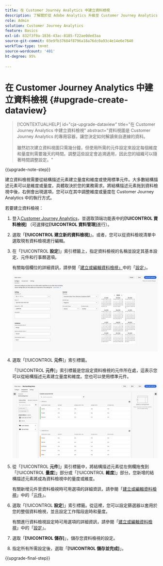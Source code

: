 ```yaml
---
title: 在 Customer Journey Analytics 中建立資料檢視
description: 了解關於從 Adobe Analytics 升級至 Customer Journey Analytics 的建議路徑
role: Admin
solution: Customer Journey Analytics
feature: Basics
exl-id: 832f3f9a-1836-43ac-8185-f22ae0ded3aa
source-git-commit: 03e9fb37684f8796a18a76dc0a93c4e14e6e7640
workflow-type: tm+mt
source-wordcount: '401'
ht-degree: 95%

---
```


# 在 Customer Journey Analytics 中建立資料檢視 {#upgrade-create-dataview}

<!-- markdownlint-disable MD034 -->

>[!CONTEXTUALHELP]
>id="cja-upgrade-dataview"
>title="在 Customer Journey Analytics 中建立資料檢視"
>abstract="資料視圖是 Customer Journey Analytics 的專用容器，讓您決定如何解讀來自連線的資料。<br><br>雖然初次建立資料視圖只需幾分鐘，但使用所需的元件設定來設定每個維度和量度則需要幾天的時間。調整這些設定會追溯適用，因此您的組織可以隨著時間調整設定。"

<!-- markdownlint-enable MD034 -->

{{upgrade-note-step}}

<!-- Should we single source this instead of duplicate it? The following steps were copied from: /help/data-views/create-dataview.md -->

建立資料檢視需要從結構描述元素建立量度和維度或使用標準元件。大多數結構描述元素可以是維度或量度，具體取決於您的業務需求。將結構描述元素拖到資料檢視中後，右側會出現選項，您可以在其中調整維度或量度在 Customer Journey Analytics 中的執行方式。

若要建立資料檢視：

1. 登入[Customer Journey Analytics](https://analytics.adobe.com)，並選取頂端功能表中的&#x200B;**[!UICONTROL 資料檢視]** （可選擇從&#x200B;**[!UICONTROL 資料管理]**&#x200B;進行）。

1. 選取「**[!UICONTROL 建立新的資料檢視]**」。或者，您可以從資料檢視清單中選取現有資料檢視進行編輯。

1. 在「[!UICONTROL **設定**]」索引標籤上，指定資料檢視的名稱並設定其基本設定、元件和行事曆選項。

   有關每個欄位的詳細資訊，請參閱「[建立或編輯資料檢視」](/help/data-views/create-dataview.md)中的「[設定](/help/data-views/create-dataview.md#configure)」。

   ![設定資料檢視](assets/dataview-configure.png)

1. 選取「[!UICONTROL **元件**]」索引標籤。

   「[!UICONTROL **元件**]」索引標籤是您設定資料檢視的元件所在處，這表示您可以從結構描述元素建立量度和維度。您也可以使用標準元件。

   ![元件標籤](assets/dataview-components.png)

1. 從「[!UICONTROL **元件**]」索引標籤中，將結構描述元素從左側欄拖曳到「[!UICONTROL **量度**]」部分或「[!UICONTROL **維度**]」部分。您新增的結構描述元素將成為資料檢視中的量度或維度。

   有關新增元件至資料檢視時可用選項的詳細資訊，請參閱「[建立或編輯資料檢視](/help/data-views/create-dataview.md)」中的「[元件](/help/data-views/create-dataview.md#components)」。

1. 選取「[!UICONTROL **設定**]」索引標籤。從這裡，您可以設定篩選器以套用於您的整個資料檢視，並且設定工作階段逾時和量度。

   有關進行資料檢視設定時可用選項的詳細資訊，請參閱「[建立或編輯資料檢視](/help/data-views/create-dataview.md)」中的「[設定](/help/data-views/create-dataview.md#settings)」。

1. 選取「**[!UICONTROL 儲存]**」，儲存您資料檢視的設定。

1. 指定所有所需設定後，選取「**[!UICONTROL 儲存並完成]**」。

{{upgrade-final-step}}
